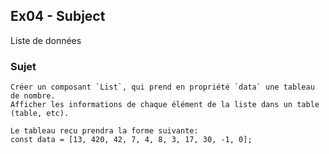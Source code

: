 ## Ex04 - Subject

Liste de données

### Sujet

```
Créer un composant `List`, qui prend en propriété `data` une tableau de nombre.
Afficher les informations de chaque élément de la liste dans un table (table, etc).

Le tableau recu prendra la forme suivante:
const data = [13, 420, 42, 7, 4, 8, 3, 17, 30, -1, 0];
```